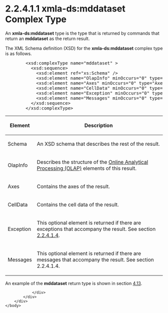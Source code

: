 <html dir="LTR" xmlns:mshelp="http://msdn.microsoft.com/mshelp" xmlns:ddue="http://ddue.schemas.microsoft.com/authoring/2003/5" xmlns:xlink="http://www.w3.org/1999/xlink" xmlns:tool="http://www.microsoft.com/tooltip">
    <head>
        <meta http-equiv="Content-Type" content="text/html; CHARSET=utf-8"></meta>
        <meta name="save" content="history"></meta>
        <title>2.2.4.1.1 xmla-ds:mddataset Complex Type</title>
        <xml>
            <mshelp:toctitle title="2.2.4.1.1 xmla-ds:mddataset Complex Type"></mshelp:toctitle>
            <mshelp:rltitle title="[MS-SSAS]: xmla-ds:mddataset Complex Type"></mshelp:rltitle>
            <mshelp:keyword index="A" term="62402f88-5083-4e48-beaf-5edfbacc9106"></mshelp:keyword>
            <mshelp:attr name="DCSext.ContentType" value="open specification"></mshelp:attr>
            <mshelp:attr name="AssetID" value="62402f88-5083-4e48-beaf-5edfbacc9106"></mshelp:attr>
            <mshelp:attr name="TopicType" value="kbRef"></mshelp:attr>
            <mshelp:attr name="DCSext.Title" value="[MS-SSAS]: xmla-ds:mddataset Complex Type" />
        </xml>
    </head>
    <body>
        <div id="header">
            <h1 class="heading">2.2.4.1.1 xmla-ds:mddataset Complex Type</h1>
        </div>
        <div id="mainSection">
            <div id="mainBody">
                <div id="allHistory" class="saveHistory"></div>
                <div id="sectionSection0" class="section" name="collapseableSection">
                    

<p>An <b>xmla-ds:mddataset</b> type is the type that is
returned by commands that return an <b>mddataset</b> as the return result.</p>

<p>The XML Schema definition (XSD) for the <b>xmla-ds:mddataset</b>
complex type is as follows.</p>

<dl>
<dd>
<div><pre>   &lt;xsd:complexType name=&quot;mddataset&quot; &gt;
     &lt;xsd:sequence&gt;
       &lt;xsd:element ref=&quot;xs:Schema&quot; /&gt;
       &lt;xsd:element name=&quot;OlapInfo&quot; minOccurs=&quot;0&quot; type=&quot;OlapInfo&quot; /&gt;
       &lt;xsd:element name=&quot;Axes&quot; minOccurs=&quot;0&quot; type=&quot;Axes&quot; /&gt;
       &lt;xsd:element name=&quot;CellData&quot; minOccurs=&quot;0&quot; type=&quot;CellData&quot; /&gt;
       &lt;xsd:element name=&quot;Exception&quot; minOccurs=&quot;0&quot; type=&quot;Exception&quot; /&gt;
       &lt;xsd:element name=&quot;Messages&quot; minOccurs=&quot;0&quot; type=&quot;Messages&quot; /&gt;
     &lt;/xsd:sequence&gt;
   &lt;/xsd:complexType&gt;
</pre></div>
</dd></dl>

<table>
 <thead>
  <tr>
   <th>
   <p>Element</p>
   </th>
   <th>
   <p>Description</p>
   </th>
  </tr>
 </thead>
 <tr>
  <td>
  <p>Schema</p>
  </td>
  <td>
  <p>An XSD schema that describes the rest of the result.</p>
  </td>
 </tr>
 <tr>
  <td>
  <p>OlapInfo</p>
  </td>
  <td>
  <p>Describes the structure of the <a href="8676f5ce-62d4-4244-a326-634bfed4aba4.htm#gt_055c223a-52f1-4d41-b95b-d7c60eaa388f">Online Analytical Processing
  (OLAP)</a> elements of this result.</p>
  </td>
 </tr>
 <tr>
  <td>
  <p>Axes</p>
  </td>
  <td>
  <p>Contains the axes of the result.</p>
  </td>
 </tr>
 <tr>
  <td>
  <p>CellData</p>
  </td>
  <td>
  <p>Contains the cell data of the result.</p>
  </td>
 </tr>
 <tr>
  <td>
  <p>Exception</p>
  </td>
  <td>
  <p>This optional element is returned if there are
  exceptions that accompany the result. See section <a href="0f9ccf3d-05d7-4b43-97c3-a3037b1ec2f1.htm">2.2.4.1.4</a>.</p>
  </td>
 </tr>
 <tr>
  <td>
  <p>Messages</p>
  </td>
  <td>
  <p>This optional element is returned if there are
  messages that accompany the result. See section 2.2.4.1.4.</p>
  </td>
 </tr>
</table>

<p>An example of the <b>mddataset</b> return type is shown in
section <a href="f9bdaa97-c8a3-4667-b462-1e1e51461dd2.htm">4.13</a>.</p>


                </div>
            </div>
        </div>
    </body>
</html>